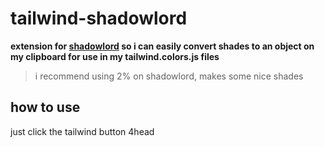 # tailwind-shadowlord

**extension for [shadowlord](https://noeldelgado.github.io/shadowlord/) so i can easily convert shades to an object on my clipboard for use in my tailwind.colors.js files**

> i recommend using 2% on shadowlord, makes some nice shades

## how to use

just click the tailwind button 4head
